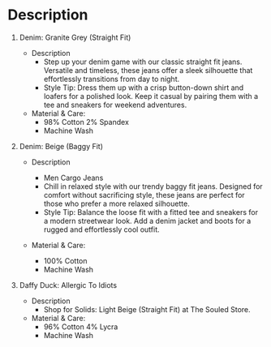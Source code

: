 # Description

1. Denim: Granite Grey (Straight Fit)
    - Description
        - Step up your denim game with our classic straight fit jeans. Versatile and timeless, these jeans offer a sleek silhouette that effortlessly transitions from day to night.
        - Style Tip: Dress them up with a crisp button-down shirt and loafers for a polished look. Keep it casual by pairing them with a tee and sneakers for weekend adventures.
    - Material & Care:
        - 98% Cotton 2% Spandex
        - Machine Wash
2. Denim: Beige (Baggy Fit)
    - Description
        - Men Cargo Jeans
        - Chill in relaxed style with our trendy baggy fit jeans. Designed for comfort without sacrificing style, these jeans are perfect for those who prefer a more relaxed silhouette.
        - Style Tip: Balance the loose fit with a fitted tee and sneakers for a modern streetwear look. Add a denim jacket and boots for a rugged and effortlessly cool outfit.
    
    - Material & Care:
        - 100% Cotton 
        - Machine Wash

3. Daffy Duck: Allergic To Idiots
    - Description
        - Shop for Solids: Light Beige (Straight Fit) at The Souled Store.
    - Material & Care:
        - 96% Cotton 4% Lycra
        - Machine Wash


    